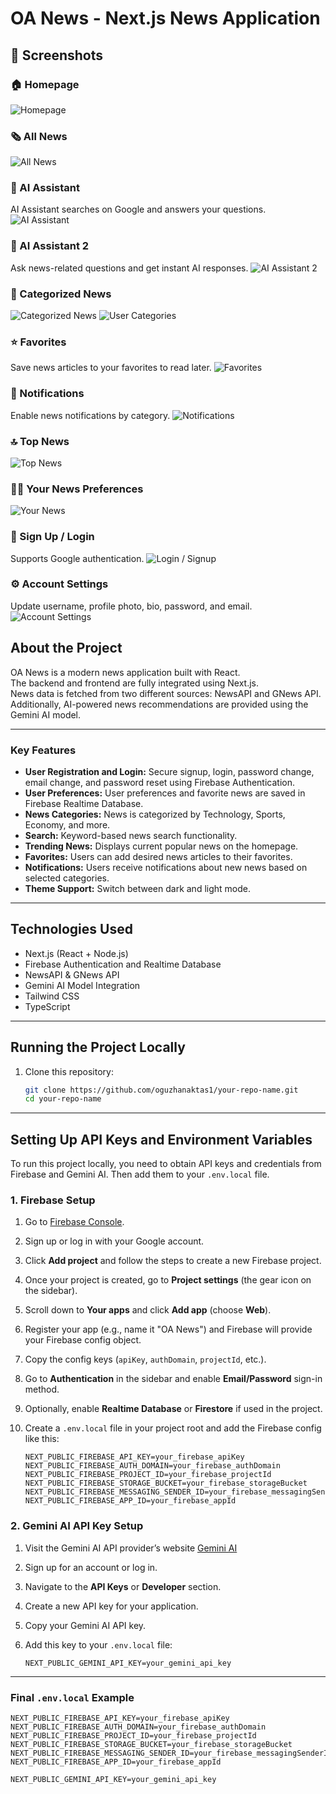 # OA News - Next.js News Application

## 📸 Screenshots

### 🏠 Homepage
![Homepage](./screenshots/home.png)

### 🗞️ All News
![All News](./screenshots/all-news.png)

### 🧠 AI Assistant
AI Assistant searches on Google and answers your questions.
![AI Assistant](./screenshots/ai-assistant.png)

### 💬 AI Assistant 2
Ask news-related questions and get instant AI responses.
![AI Assistant 2](./screenshots/ai-assistant-2.png)

### 📂 Categorized News
![Categorized News](./screenshots/categories-sports.png)
![User Categories](./screenshots/categorized-news.png)

### ⭐ Favorites
Save news articles to your favorites to read later.
![Favorites](./screenshots/favorites.png)

### 🔔 Notifications
Enable news notifications by category.
![Notifications](./screenshots/notifications.png)

### 🔝 Top News
![Top News](./screenshots/top-news.png)

### 🧑‍💼 Your News Preferences
![Your News](./screenshots/your-news.png)

### 📝 Sign Up / Login
Supports Google authentication.
![Login / Signup](./screenshots/loginsignup.png)

### ⚙️ Account Settings
Update username, profile photo, bio, password, and email.
![Account Settings](./screenshots/account-settings.png)


## About the Project

OA News is a modern news application built with React.  
The backend and frontend are fully integrated using Next.js.  
News data is fetched from two different sources: NewsAPI and GNews API.  
Additionally, AI-powered news recommendations are provided using the Gemini AI model.

---

### Key Features

- **User Registration and Login:** Secure signup, login, password change, email change, and password reset using Firebase Authentication.
- **User Preferences:** User preferences and favorite news are saved in Firebase Realtime Database.
- **News Categories:** News is categorized by Technology, Sports, Economy, and more.
- **Search:** Keyword-based news search functionality.
- **Trending News:** Displays current popular news on the homepage.
- **Favorites:** Users can add desired news articles to their favorites.
- **Notifications:** Users receive notifications about new news based on selected categories.
- **Theme Support:** Switch between dark and light mode.

---

## Technologies Used

- Next.js (React + Node.js)
- Firebase Authentication and Realtime Database
- NewsAPI & GNews API
- Gemini AI Model Integration
- Tailwind CSS
- TypeScript

---

## Running the Project Locally

1. Clone this repository:

   ```bash
   git clone https://github.com/oguzhanaktas1/your-repo-name.git
   cd your-repo-name


---

## Setting Up API Keys and Environment Variables

To run this project locally, you need to obtain API keys and credentials from Firebase and Gemini AI. Then add them to your `.env.local` file.

### 1. Firebase Setup

1. Go to [Firebase Console](https://console.firebase.google.com/).
2. Sign up or log in with your Google account.
3. Click **Add project** and follow the steps to create a new Firebase project.
4. Once your project is created, go to **Project settings** (the gear icon on the sidebar).
5. Scroll down to **Your apps** and click **Add app** (choose **Web**).
6. Register your app (e.g., name it "OA News") and Firebase will provide your Firebase config object.
7. Copy the config keys (`apiKey`, `authDomain`, `projectId`, etc.).
8. Go to **Authentication** in the sidebar and enable **Email/Password** sign-in method.
9. Optionally, enable **Realtime Database** or **Firestore** if used in the project.
10. Create a `.env.local` file in your project root and add the Firebase config like this:

    ```env
    NEXT_PUBLIC_FIREBASE_API_KEY=your_firebase_apiKey
    NEXT_PUBLIC_FIREBASE_AUTH_DOMAIN=your_firebase_authDomain
    NEXT_PUBLIC_FIREBASE_PROJECT_ID=your_firebase_projectId
    NEXT_PUBLIC_FIREBASE_STORAGE_BUCKET=your_firebase_storageBucket
    NEXT_PUBLIC_FIREBASE_MESSAGING_SENDER_ID=your_firebase_messagingSenderId
    NEXT_PUBLIC_FIREBASE_APP_ID=your_firebase_appId
    ```

### 2. Gemini AI API Key Setup

1. Visit the Gemini AI API provider’s website [Gemini AI](https://aistudio.google.com)
2. Sign up for an account or log in.
3. Navigate to the **API Keys** or **Developer** section.
4. Create a new API key for your application.
5. Copy your Gemini AI API key.
6. Add this key to your `.env.local` file:

    ```env
    NEXT_PUBLIC_GEMINI_API_KEY=your_gemini_api_key
    ```

---

### Final `.env.local` Example

```env
NEXT_PUBLIC_FIREBASE_API_KEY=your_firebase_apiKey
NEXT_PUBLIC_FIREBASE_AUTH_DOMAIN=your_firebase_authDomain
NEXT_PUBLIC_FIREBASE_PROJECT_ID=your_firebase_projectId
NEXT_PUBLIC_FIREBASE_STORAGE_BUCKET=your_firebase_storageBucket
NEXT_PUBLIC_FIREBASE_MESSAGING_SENDER_ID=your_firebase_messagingSenderId
NEXT_PUBLIC_FIREBASE_APP_ID=your_firebase_appId

NEXT_PUBLIC_GEMINI_API_KEY=your_gemini_api_key
